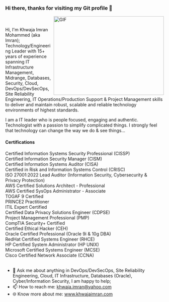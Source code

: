 ### Hi there, thanks for visiting my Git profile 👋
 </a><img align="right" alt="GIF" src="https://camo.githubusercontent.com/992babdffd8c74a1502de375fbdf7e4d54773242/68747470733a2f2f6d656469612e67697068792e636f6d2f6d656469612f53576f536b4e36447854737a71494b4571762f67697068792e676966" width="350" height="250" />
<br/><br/>
Hi, I'm Khwaja Imran Mohammed (aka Imran); Technology/Engineering Leader with 15+ years of experience spanning IT Infrastructure Management, Midrange, Databases, Security, Cloud, DevOps/DevSecOps, Site Reliability Engineering, IT Operations/Production Support & Project Management skills to deliver and maintain robust, scalable and reliable technology environments of highest standards.

I am a IT leader who is people focused, engaging and authentic. Technologist with a passion to simplify complicated things. I strongly feel that technology can change the way we do & see things... <br/>

#### Certifications
Certified Information Systems Security Professional (CISSP)<br/>
Certified Information Security Manager (CISM)<br/>
Certified Information Systems Auditor (CISA)<br/>
Certified in Risk and Information Systems Control (CRISC)<br/>
ISO 27001:2022 Lead Auditor (Information Security, Cybersecurity & Privacy Protection)<br/>
AWS Certified Solutions Architect - Professional<br/>
AWS Certified SysOps Administrator - Associate<br/>
TOGAF 9 Certified<br/>
PRINCE2 Practitioner<br/>
ITIL Expert Certified<br/>
Certified Data Privacy Solutions Engineer (CDPSE)<br/>
Project Management Professional (PMP)<br/>
CompTIA Security+ Certified<br/>
Certified Ethical Hacker (CEH)<br/>
Oracle Certified Professional (Oracle 9i & 10g DBA)<br/>
RedHat Certified Systems Engineer (RHCE)<br/>
HP Certified System Administrator (HP UNIX)<br/>
Microsoft Certified Systems Engineer (MCSE)<br/>
Cisco Certified Network Associate (CCNA)<br/>
<br/>
- 💬 Ask me about anything in DevOps/DevSecOps, Site Reliability Engineering, Cloud, IT Infrastructure, Databases (Oracle), Cyber/Information Security, I am happy to help;
- 📫 How to reach me: khwaja.imran@yahoo.com
- 🌐 Know more about me: www.khwajaimran.com
